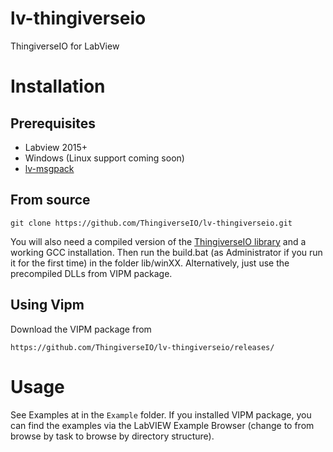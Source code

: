 # lv-thingiverseio
ThingiverseIO for LabView

# Installation

## Prerequisites

* Labview 2015+
* Windows (Linux support coming soon)
* [lv-msgpack](https://github.com/joernweissenborn/lv-msgpack/)

## From source

    git clone https://github.com/ThingiverseIO/lv-thingiverseio.git
    
You will also need a compiled version of the [ThingiverseIO library](https://github.com/ThingiverseIO/libthingiverseio) and a working GCC installation. Then run the build.bat (as Administrator if you run it for the first time) in the folder lib/winXX. Alternatively, just use the precompiled DLLs from VIPM package.

## Using Vipm

Download the VIPM package from 

    https://github.com/ThingiverseIO/lv-thingiverseio/releases/
    
# Usage

See Examples at in the `Example` folder. If you installed VIPM package, you can find the examples via the LabVIEW Example Browser (change to from browse by task to browse by directory structure).
